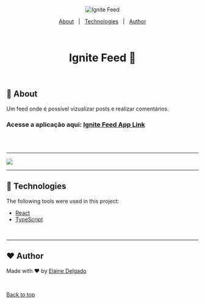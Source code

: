 <div align="center" id="top"> 
  <img src="./.github/app.gif" alt="Ignite Feed" />
	<p align="center">
  <a href="#dart-about">About</a> &#xa0; | &#xa0; 
  <a href="#rocket-technologies">Technologies</a> &#xa0; | &#xa0;
  <a href="https://github.com/ElaineDelgado" target="_blank">Author</a>
</p>

  &#xa0;

</div>
<h1 align="center">Ignite Feed 🚀</h1>
<br>

## :dart: About ##

Um feed onde é possível vizualizar posts e realizar comentários.


<h3> Acesse a aplicação aqui: <a href="ignitefeedapp.netlify.app">Ignite Feed App Link</a> </h3>
   
<br>
<br>
<hr> 

<img src="https://i.imgur.com/lKU2vVw.png">


<hr> 






## :rocket: Technologies ##

The following tools were used in this project:

- [React](https://pt-br.reactjs.org/)
- [TypeScript](https://www.typescriptlang.org/)

<br>
<hr> 

## :heart: Author ##

Made with :heart: by <a href="https://github.com/ElaineDelgado" target="_blank">Elaine Delgado</a>

&#xa0;

<a href="#top">Back to top</a>
